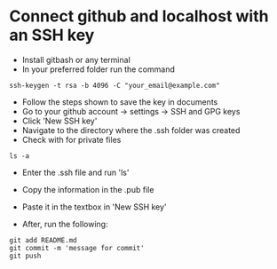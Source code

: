 # Connect github and localhost with an SSH key

* Install gitbash or any terminal
* In your preferred folder run the command 
```
ssh-keygen -t rsa -b 4096 -C "your_email@example.com"
```
* Follow the steps shown to save the key in documents
* Go to your github account -> settings -> SSH and GPG keys
* Click 'New SSH key'
* Navigate to the directory where the .ssh folder was created
* Check with for private files
```
ls -a
```
* Enter the .ssh file and run 'ls'
* Copy the information in the .pub file
* Paste it in the textbox in 'New SSH key'

* After, run the following:
```
git add README.md
git commit -m 'message for commit'
git push
```